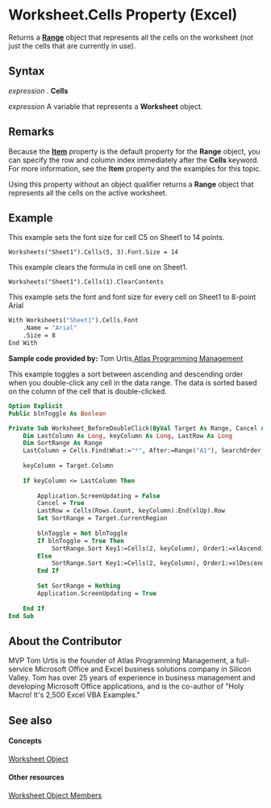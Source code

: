 
# Worksheet.Cells Property (Excel)

Returns a  **[Range](b8207778-0dcc-4570-1234-f130532cc8cd.md)** object that represents all the cells on the worksheet (not just the cells that are currently in use).


## Syntax

 _expression_ . **Cells**

 _expression_ A variable that represents a **Worksheet** object.


## Remarks

Because the  **[Item](f7d40273-5069-8a9d-14ee-19df225f864c.md)** property is the default property for the **Range** object, you can specify the row and column index immediately after the **Cells** keyword. For more information, see the **Item** property and the examples for this topic.

Using this property without an object qualifier returns a  **Range** object that represents all the cells on the active worksheet.


## Example

This example sets the font size for cell C5 on Sheet1 to 14 points.


```
Worksheets("Sheet1").Cells(5, 3).Font.Size = 14
```

This example clears the formula in cell one on Sheet1.




```
Worksheets("Sheet1").Cells(1).ClearContents
```

This example sets the font and font size for every cell on Sheet1 to 8-point Arial




```vb
With Worksheets("Sheet1").Cells.Font 
    .Name = "Arial" 
    .Size = 8 
End With
```

 **Sample code provided by:** Tom Urtis,[Atlas Programming Management](http://www.atlaspm.com/)

This example toggles a sort between ascending and descending order when you double-click any cell in the data range. The data is sorted based on the column of the cell that is double-clicked.




```vb
Option Explicit
Public blnToggle As Boolean

Private Sub Worksheet_BeforeDoubleClick(ByVal Target As Range, Cancel As Boolean)
    Dim LastColumn As Long, keyColumn As Long, LastRow As Long
    Dim SortRange As Range
    LastColumn = Cells.Find(What:="*", After:=Range("A1"), SearchOrder:=xlByColumns, SearchDirection:=xlPrevious).Column
    
    keyColumn = Target.Column
    
    If keyColumn <= LastColumn Then
    
        Application.ScreenUpdating = False
        Cancel = True
        LastRow = Cells(Rows.Count, keyColumn).End(xlUp).Row
        Set SortRange = Target.CurrentRegion
        
        blnToggle = Not blnToggle
        If blnToggle = True Then
            SortRange.Sort Key1:=Cells(2, keyColumn), Order1:=xlAscending, Header:=xlYes
        Else
            SortRange.Sort Key1:=Cells(2, keyColumn), Order1:=xlDescending, Header:=xlYes
        End If
    
        Set SortRange = Nothing
        Application.ScreenUpdating = True
        
    End If
End Sub
```


## About the Contributor
<a name="AboutContributor"> </a>

MVP Tom Urtis is the founder of Atlas Programming Management, a full-service Microsoft Office and Excel business solutions company in Silicon Valley. Tom has over 25 years of experience in business management and developing Microsoft Office applications, and is the co-author of "Holy Macro! It's 2,500 Excel VBA Examples." 


## See also
<a name="AboutContributor"> </a>


#### Concepts


[Worksheet Object](182b705e-854a-81cc-a4b0-59b942de55ae.md)
#### Other resources


[Worksheet Object Members](f8c1afea-1a1c-f5e4-37e3-52c434c8c157.md)
